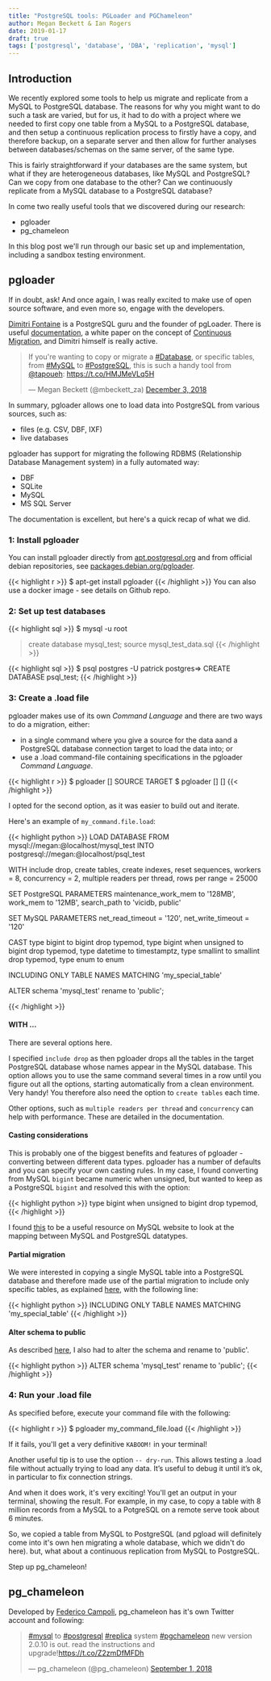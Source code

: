 ```yaml
---
title: "PostgreSQL tools: PGLoader and PGChameleon"
author: Megan Beckett & Ian Rogers
date: 2019-01-17
draft: true
tags: ['postgresql', 'database', 'DBA', 'replication', 'mysql']
---
```


## Introduction

We recently explored some tools to help us migrate and replicate from a MySQL to PostgreSQL database. The reasons for why you might want to do such a task are varied, but for us, it had to do with a project where we needed to first copy one table from a MySQL to a PostgreSQL database, and then setup a continuous replication process to firstly have a copy, and therefore backup, on a separate server and then allow for further analyses between databases/schemas on the same server, of the same type.

This is fairly straightforward if your databases are the same system, but what if they are heterogeneous databases, like MySQL and PostgreSQL? Can we copy from one database to the other? Can we continuously replicate from a MySQL database to a PostgreSQL database?

In come two really useful tools that we discovered during our research:

- pgloader
- pg_chameleon

In this blog post we'll run through our basic set up and implementation, including a sandbox testing environment.

## pgloader

If in doubt, ask! And once again, I was really excited to make use of open source software, and even more so, engage with the developers. 

[Dimitri Fontaine](https://twitter.com/tapoueh) is a PostgreSQL guru and the founder of pgLoader. There is useful [documentation](https://pgloader.readthedocs.io/en/latest/), a white paper on the concept of [Continuous Migration](https://pgloader.io/white-paper/), and Dimitri himself is really active.

<blockquote class="twitter-tweet" data-lang="en"><p lang="en" dir="ltr">If you&#39;re wanting to copy or migrate a <a href="https://twitter.com/hashtag/Database?src=hash&amp;ref_src=twsrc%5Etfw">#Database</a>, or specific tables, from <a href="https://twitter.com/hashtag/MySQL?src=hash&amp;ref_src=twsrc%5Etfw">#MySQL</a> to <a href="https://twitter.com/hashtag/PostgreSQL?src=hash&amp;ref_src=twsrc%5Etfw">#PostgreSQL</a>, this is such a handy tool from <a href="https://twitter.com/tapoueh?ref_src=twsrc%5Etfw">@tapoueh</a>: <a href="https://t.co/HMJMeVLq5H">https://t.co/HMJMeVLq5H</a></p>&mdash; Megan Beckett (@mbeckett_za) <a href="https://twitter.com/mbeckett_za/status/1069518233194151937?ref_src=twsrc%5Etfw">December 3, 2018</a></blockquote>
<script async src="https://platform.twitter.com/widgets.js" charset="utf-8"></script>

In summary, pgloader allows one to load data into PostgreSQL from various sources, such as:

- files (e.g. CSV, DBF, IXF)
- live databases 

pgloader has support for migrating the following RDBMS (Relationship Database Management system) in a fully automated way:

- DBF
- SQLite
- MySQL
- MS SQL Server

The documentation is excellent, but here's a quick recap of what we did.

### 1: Install pgloader

You can install pgloader directly from [apt.postgresql.org](apt.postgresql.org) and from official debian repositories, see [packages.debian.org/pgloader](packages.debian.org/pgloader).

{{< highlight r >}}
$ apt-get install pgloader
{{< /highlight >}}
You can also use a docker image - see details on Github repo.

### 2: Set up test databases

{{< highlight sql >}}
$ mysql -u root
> create database mysql_test;
> source mysql_test_data.sql
{{< /highlight >}}

{{< highlight sql >}}
$ psql postgres -U patrick
postgres=> CREATE DATABASE psql_test;
{{< /highlight >}}

### 3: Create a .load file
pgloader makes use of its own <i>Command Language</i> and there are two ways to do a migration, either:

- in a single command where you give a source for the data aand a PostgreSQL database connection target to load the data into; or
- use a .load command-file containing specifications in the pgloader <i>Command Language</i>.

{{< highlight r >}}
$ pgloader [<options>] SOURCE TARGET
$ pgloader [<options>] [<command-file>]
{{< /highlight >}}

I opted for the second option, as it was easier to build out and iterate.

Here's an example of `my_command.file.load`:

{{< highlight python >}}
LOAD DATABASE
     FROM      mysql://megan:<pwd>@localhost/mysql_test
     INTO postgresql://megan:<pwd>@localhost/psql_test

WITH include drop, create tables, create indexes, reset sequences,
      workers = 8, concurrency = 2,
      multiple readers per thread, rows per range = 25000

SET PostgreSQL PARAMETERS
      maintenance_work_mem to '128MB',
      work_mem to '12MB',
      search_path to 'vicidb, public'

SET MySQL PARAMETERS
      net_read_timeout  = '120',
      net_write_timeout = '120'

CAST type bigint to bigint drop typemod,
     type bigint when unsigned to bigint drop typemod,
     type datetime to timestamptz,
     type smallint to smallint drop typemod,
     type enum to enum

INCLUDING ONLY TABLE NAMES MATCHING 'my_special_table'

ALTER schema 'mysql_test' rename to 'public';

{{< /highlight >}}

#### WITH ...
There are several options here.

I specified `include drop` as then pgloader drops all the tables in the target PostgreSQL database whose names appear in the MySQL database. This option allows you to use the same command several times in a row until you figure out all the options, starting automatically from a clean environment. Very handy! You therefore also need the option to `create tables` each time.

Other options, such as `multiple readers per thread` and `concurrency` can help with performance. These are detailed in the documentation.

#### Casting considerations
This is probably one of the biggest benefits and features of pgloader - converting between different data types. pgloader has a number of defaults and you can specify your own casting rules. In my case, I found converting from MySQL `bigint` became numeric when unsigned, but wanted to keep as a PostgreSQL `bigint` and resolved this with the option:

{{< highlight python >}}
type bigint when unsigned to bigint drop typemod,
{{< /highlight >}}

I found [this](https://dev.mysql.com/doc/workbench/en/wb-migration-database-postgresql-typemapping.html) to be a useful resource on MySQL website to look at the mapping between MySQL and PostgreSQL datatypes.

#### Partial migration
We were interested in copying a single MySQL table into a PostgreSQL database and therefore made use of the partial migration to include only specific tables, as explained [here](https://pgloader.readthedocs.io/en/latest/ref/mysql.html#mysql-partial-migration), with the following line:

{{< highlight python >}}
INCLUDING ONLY TABLE NAMES MATCHING 'my_special_table'
{{< /highlight >}}

#### Alter schema to public

As described [here](https://github.com/dimitri/pgloader/issues/645), I also had to alter the schema and rename to 'public'.

{{< highlight python >}}
ALTER schema 'mysql_test' rename to 'public';
{{< /highlight >}}

### 4: Run your .load file

As specified before, execute your command file with the following:

{{< highlight r >}}
$ pgloader my_command_file.load
{{< /highlight >}}

If it fails, you'll get a very definitive `KABOOM!` in your terminal!

Another useful tip is to use the option `-- dry-run`. This allows testing a .load file without actually trying to load any data. It’s useful to debug it until it’s ok, in particular to fix connection strings.

And when it does work, it's very exciting! You'll get an output in your terminal, showing the result. For example, in my case, to copy a table with 8 million records from a MySQL to a PotgreSQL on a remote serve took about 6 minutes. 

So, we copied a table from MySQL to PostgreSQL (and pgload will definitely come into it's own hen migrating a whole database, which we didn't do here). but, what about a continuous replication from MySQL to PostgreSQL.

Step up pg_chameleon!

## pg_chameleon

Developed by [Federico Campoli](http://www.pgdba.org/), pg_chameleon has it's own Twitter account and following:

<blockquote class="twitter-tweet" data-lang="en"><p lang="en" dir="ltr"><a href="https://twitter.com/hashtag/mysql?src=hash&amp;ref_src=twsrc%5Etfw">#mysql</a> to <a href="https://twitter.com/hashtag/postgresql?src=hash&amp;ref_src=twsrc%5Etfw">#postgresql</a> <a href="https://twitter.com/hashtag/replica?src=hash&amp;ref_src=twsrc%5Etfw">#replica</a> system <a href="https://twitter.com/hashtag/pgchameleon?src=hash&amp;ref_src=twsrc%5Etfw">#pgchameleon</a> new version 2.0.10 is out. read the instructions and upgrade!<a href="https://t.co/Z2zmDfMFDh">https://t.co/Z2zmDfMFDh</a></p>&mdash; pg_chameleon (@pg_chameleon) <a href="https://twitter.com/pg_chameleon/status/1035838871072735234?ref_src=twsrc%5Etfw">September 1, 2018</a></blockquote>
<script async src="https://platform.twitter.com/widgets.js" charset="utf-8"></script>

